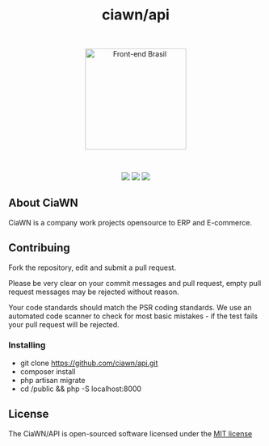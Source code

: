 <h1 align="center">ciawn/api</h1>
<br>
<p align="center">
  <img src="http://www.ciawn.com.br/images/logo.png" width="200" alt="Front-end Brasil">
</p>
<br>
<p align="center">
  <img src="https://scrutinizer-ci.com/g/ciawn/api/badges/quality-score.png?b=master">
  
  <img src="https://scrutinizer-ci.com/g/ciawn/api/badges/coverage.png?b=master">
  
  <img src="https://scrutinizer-ci.com/g/ciawn/api/badges/build.png?b=master">
</p>

## About CiaWN

CiaWN is a company work projects opensource to ERP and E-commerce. 

## Contribuing

Fork the repository, edit and submit a pull request.

Please be very clear on your commit messages and pull request, empty pull request messages may be rejected without reason.

Your code standards should match the PSR coding standards. We use an automated code scanner to check for most basic mistakes - if the test fails your pull request will be rejected.

### Installing

 - git clone https://github.com/ciawn/api.git
 - composer install
 - php artisan migrate
 - cd /public && php -S localhost:8000

## License

The CiaWN/API is open-sourced software licensed under the [MIT license](http://opensource.org/licenses/MIT)
